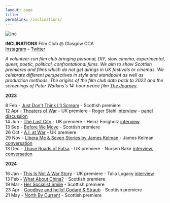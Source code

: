 ```yaml
---  
layout: page  
title:  
permalink: /inclinations/  
---  
```


![inc](https://github.com/rosedetivoli/rosedetivoli.github.io/assets/22683802/3e11c914-6a22-4189-95d9-3a7628eb1b67)

**INCLINATIONS** Film Club @ Glasgow CCA    
[Instagram](https://www.instagram.com/inclinations_film_club/) - [Twitter](https://twitter.com/inclinations_fc)  
    
_A volunteer-run film club bringing personal, DIY, slow cinema, experimental, queer, poetic, political, confrontational films. We aim to show Scottish premieres and films which do not get airings in UK festivals or cinemas. We celebrate different perspectives in style and standpoint as well as production methods. The origins of the film club date back to 2022 and the screenings of Peter Watkins's 14-hour peace film [The Journey](https://www.rastko.co.uk/resan/)._  

**2023**  
  
8 Feb - [Just Don't Think I'll Scream](https://www.cca-glasgow.com/programme/just-dont-think-ill-scream) - Scottish premiere  
12 Apr - [Theaters of War](https://www.cca-glasgow.com/programme/theaters-of-war) - UK premiere - Roger Stahl [interview](https://www.conter.scot/2023/4/10/theatres-of-war-exposing-the-military-entertainment-complex/) - [panel discussion](https://archive.org/details/theaters-of-war-inclinations-film-club-panel-12-april-2023)    
14 Jun - [The Last City](https://www.cca-glasgow.com/programme/the-last-city) - UK premiere - Heinz Emigholz [interview](https://www.sabzian.be/text/sculptures-in-time)  
13 Sep - [Before We Move](https://www.cca-glasgow.com/programme/before-we-move) - Scottish premiere  
26 Oct - [A.I. at War](https://www.cca-glasgow.com/programme/a-i-at-war) - UK premiere  
29 Nov - [Libera Me & Seven Stories by James Kelman](https://www.cca-glasgow.com/programme/libera-me-seven-stories-by-james-kelman) - James Kelman [conversation](https://archive.org/details/james-kelman-inclinations-film-club-29-nov-2023)    
13 Dec - [Those Roads of Fatsa](https://www.cca-glasgow.com/programme/those-roads-of-fatsa) - UK premiere - Nurşen Bakır [interview](https://www.conter.scot/2023/12/11/event-documenting-the-battle-of-fatsa/), [conversation](https://archive.org/details/nursen-bakir-13-12-2023)     
  
**2024**  
  
16 Jan - [This Is Not A War Story](https://www.cca-glasgow.com/programme/this-is-not-a-war-story) - UK premiere - Talia Lugacy [interview](https://www.conter.scot/2024/1/16/the-veterans-forgotten-by-the-war-state/)  
13 Feb - [What About China?](https://www.cca-glasgow.com/programme/what-about-china) - Scottish premiere  
19 Mar - [Her Socialist Smile](https://www.cca-glasgow.com/programme/her-socialist-smile) - Scottish premiere  
23 Apr - [Goodbye and hello! Godard & Straub](https://www.cca-glasgow.com/programme/goodbye-and-hello-godard-straub) - Scottish premiere  
21 May - [North By Current](https://www.cca-glasgow.com/programme/north-by-current) - Scottish premiere  

